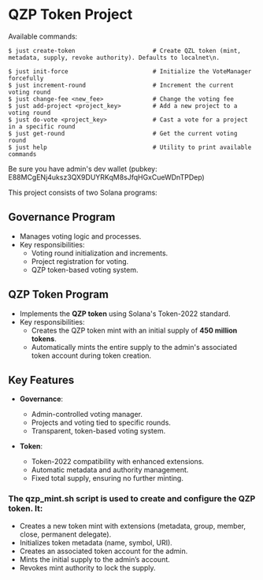 # QZP Token Project

Available commands:
```shell
$ just create-token                      # Create QZL token (mint, metadata, supply, revoke authority). Defaults to localnet\n.

$ just init-force                        # Initialize the VoteManager forcefully
$ just increment-round                   # Increment the current voting round
$ just change-fee <new_fee>              # Change the voting fee
$ just add-project <project_key>         # Add a new project to a voting round
$ just do-vote <project_key>             # Cast a vote for a project in a specific round
$ just get-round                         # Get the current voting round
$ just help                              # Utility to print available commands
```
Be sure you have admin's dev wallet (pubkey: E88MCgENj4uksz3QX9DUYRKqM8sJfqHGxCueWDnTPDep)

This project consists of two Solana programs:

## Governance Program
- Manages voting logic and processes.
- Key responsibilities:
  - Voting round initialization and increments.
  - Project registration for voting.
  - QZP token-based voting system.

## QZP Token Program
- Implements the **QZP token** using Solana's Token-2022 standard.
- Key responsibilities:
  - Creates the QZP token mint with an initial supply of **450 million tokens**.
  - Automatically mints the entire supply to the admin's associated token account during token creation.

## Key Features
- **Governance**:
  - Admin-controlled voting manager.
  - Projects and voting tied to specific rounds.
  - Transparent, token-based voting system.
  
- **Token**:
  - Token-2022 compatibility with enhanced extensions.
  - Automatic metadata and authority management.
  - Fixed total supply, ensuring no further minting.

### The qzp_mint.sh script is used to create and configure the QZP token. It:
  - Creates a new token mint with extensions (metadata, group, member, close, permanent delegate).
  - Initializes token metadata (name, symbol, URI).
  -	Creates an associated token account for the admin.
  -	Mints the initial supply to the admin’s account.
  -	Revokes mint authority to lock the supply.
